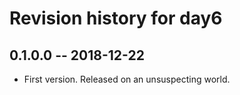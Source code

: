 # Revision history for day6

## 0.1.0.0 -- 2018-12-22

* First version. Released on an unsuspecting world.
